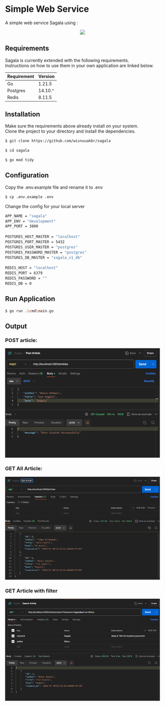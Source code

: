 # Simple Web Service

A simple web service Sagala using :

<p align="center"><a href="https://go.dev" target="_blank"><img src="https://go.dev/blog/go-brand/Go-Logo/SVG/Go-Logo_Blue.svg" width="400"></a></p>

## Requirements

Sagala is currently extended with the following requirements.  
Instructions on how to use them in your own application are linked below.

| Requirement | Version |
| ----------- | ------- |
| Go          | 1.21.5  |
| Postgres    | 14.10.^ |
| Redis       | 8.11.5  |

## Installation

Make sure the requirements above already install on your system.  
Clone the project to your directory and install the dependencies.

```bash
$ git clone https://github.com/wisnuuakbr/sagala
```
```bash
$ cd sagala
```
```bash
$ go mod tidy
```

## Configuration

Copy the .env.example file and rename it to .env
```bash
$ cp .env.example .env
```
Change the config for your local server

```bash
APP_NAME = "sagala"
APP_ENV = "development"
APP_PORT = 3000

POSTGRES_HOST_MASTER = "localhost"
POSTGRES_PORT_MASTER = 5432
POSTGRES_USER_MASTER = "postgres"
POSTGRES_PASSWORD_MASTER = "postgres"
POSTGRES_DB_MASTER = "sagala_v1_db"

REDIS_HOST = "localhost"
REDIS_PORT = 6379
REDIS_PASSWORD = ""
REDIS_DB = 0

```

## Run Application
```bash
$ go run .\cmd\main.go
```

## Output
### POST article:

![Output Create Response](docs/create_response.png)

### GET All Article:

![Output GetAll Response](docs/get_all_response.png)

### GET Article with filter
![Output Search Response](docs/search_response.png)
